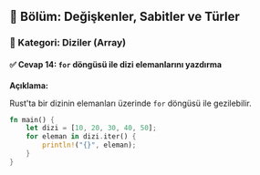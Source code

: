 ## 📘 Bölüm: Değişkenler, Sabitler ve Türler  
### 🔹 Kategori: Diziler (Array)  
#### ✅ Cevap 14: `for` döngüsü ile dizi elemanlarını yazdırma

**Açıklama:**

Rust'ta bir dizinin elemanları üzerinde `for` döngüsü ile gezilebilir.

```rust
fn main() {
    let dizi = [10, 20, 30, 40, 50];
    for eleman in dizi.iter() {
        println!("{}", eleman);
    }
}
```
